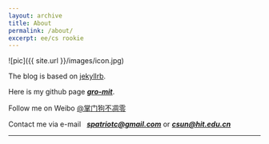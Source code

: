 ```yaml
---
layout: archive
title: About
permalink: /about/
excerpt: ee/cs rookie
---
```


![pic]({{ site.url }}/images/icon.jpg)


The blog is based on [jekyllrb](http://jekyllrb.com/).

Here is my github page ***[gro-mit](https://github.com/gro-mit)***.

Follow me on Weibo [@掌门狗不凋零](http://weibo.com/1583170297)

Contact me via e-mail   ***[spatriotc@gmail.com](mailto:spatriotc@gmail.com)*** or ***[csun@hit.edu.cn](mailto:csun@hit.edu.cn)***

---
